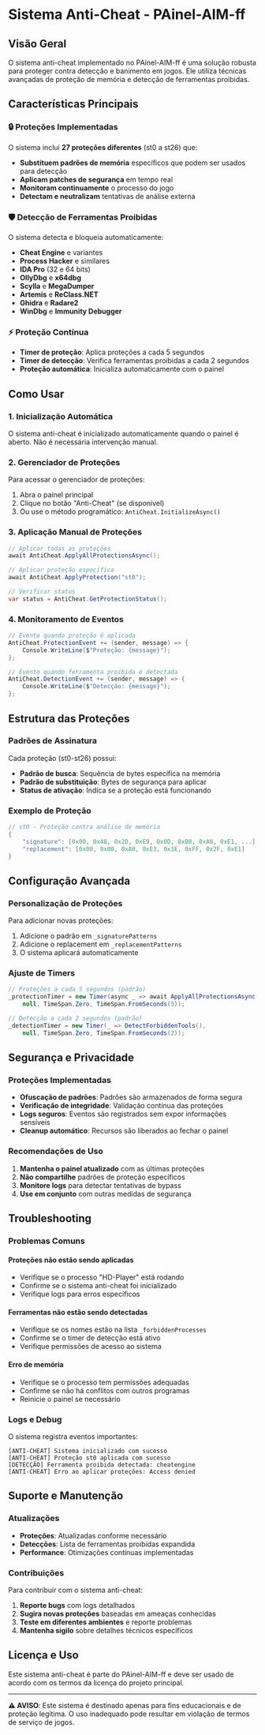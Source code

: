 # Sistema Anti-Cheat - PAinel-AIM-ff

## Visão Geral

O sistema anti-cheat implementado no PAinel-AIM-ff é uma solução robusta para proteger contra detecção e banimento em jogos. Ele utiliza técnicas avançadas de proteção de memória e detecção de ferramentas proibidas.

## Características Principais

### 🔒 Proteções Implementadas

O sistema inclui **27 proteções diferentes** (st0 a st26) que:

- **Substituem padrões de memória** específicos que podem ser usados para detecção
- **Aplicam patches de segurança** em tempo real
- **Monitoram continuamente** o processo do jogo
- **Detectam e neutralizam** tentativas de análise externa

### 🛡️ Detecção de Ferramentas Proibidas

O sistema detecta e bloqueia automaticamente:

- **Cheat Engine** e variantes
- **Process Hacker** e similares
- **IDA Pro** (32 e 64 bits)
- **OllyDbg** e **x64dbg**
- **Scylla** e **MegaDumper**
- **Artemis** e **ReClass.NET**
- **Ghidra** e **Radare2**
- **WinDbg** e **Immunity Debugger**

### ⚡ Proteção Contínua

- **Timer de proteção**: Aplica proteções a cada 5 segundos
- **Timer de detecção**: Verifica ferramentas proibidas a cada 2 segundos
- **Proteção automática**: Inicializa automaticamente com o painel

## Como Usar

### 1. Inicialização Automática

O sistema anti-cheat é inicializado automaticamente quando o painel é aberto. Não é necessária intervenção manual.

### 2. Gerenciador de Proteções

Para acessar o gerenciador de proteções:

1. Abra o painel principal
2. Clique no botão "Anti-Cheat" (se disponível)
3. Ou use o método programático: `AntiCheat.InitializeAsync()`

### 3. Aplicação Manual de Proteções

```csharp
// Aplicar todas as proteções
await AntiCheat.ApplyAllProtectionsAsync();

// Aplicar proteção específica
await AntiCheat.ApplyProtection("st0");

// Verificar status
var status = AntiCheat.GetProtectionStatus();
```

### 4. Monitoramento de Eventos

```csharp
// Evento quando proteção é aplicada
AntiCheat.ProtectionEvent += (sender, message) => {
    Console.WriteLine($"Proteção: {message}");
};

// Evento quando ferramenta proibida é detectada
AntiCheat.DetectionEvent += (sender, message) => {
    Console.WriteLine($"Detecção: {message}");
};
```

## Estrutura das Proteções

### Padrões de Assinatura

Cada proteção (st0-st26) possui:

- **Padrão de busca**: Sequência de bytes específica na memória
- **Padrão de substituição**: Bytes de segurança para aplicar
- **Status de ativação**: Indica se a proteção está funcionando

### Exemplo de Proteção

```csharp
// st0 - Proteção contra análise de memória
{
    "signature": [0x00, 0x48, 0x2D, 0xE9, 0x0D, 0xB0, 0xA0, 0xE1, ...],
    "replacement": [0x00, 0x00, 0xA0, 0xE3, 0x1E, 0xFF, 0x2F, 0xE1]
}
```

## Configuração Avançada

### Personalização de Proteções

Para adicionar novas proteções:

1. Adicione o padrão em `_signaturePatterns`
2. Adicione o replacement em `_replacementPatterns`
3. O sistema aplicará automaticamente

### Ajuste de Timers

```csharp
// Proteções a cada 5 segundos (padrão)
_protectionTimer = new Timer(async _ => await ApplyAllProtectionsAsync(), 
    null, TimeSpan.Zero, TimeSpan.FromSeconds(5));

// Detecção a cada 2 segundos (padrão)
_detectionTimer = new Timer(_ => DetectForbiddenTools(), 
    null, TimeSpan.Zero, TimeSpan.FromSeconds(2));
```

## Segurança e Privacidade

### Proteções Implementadas

- **Ofuscação de padrões**: Padrões são armazenados de forma segura
- **Verificação de integridade**: Validação contínua das proteções
- **Logs seguros**: Eventos são registrados sem expor informações sensíveis
- **Cleanup automático**: Recursos são liberados ao fechar o painel

### Recomendações de Uso

1. **Mantenha o painel atualizado** com as últimas proteções
2. **Não compartilhe** padrões de proteção específicos
3. **Monitore logs** para detectar tentativas de bypass
4. **Use em conjunto** com outras medidas de segurança

## Troubleshooting

### Problemas Comuns

#### Proteções não estão sendo aplicadas
- Verifique se o processo "HD-Player" está rodando
- Confirme se o sistema anti-cheat foi inicializado
- Verifique logs para erros específicos

#### Ferramentas não estão sendo detectadas
- Verifique se os nomes estão na lista `_forbiddenProcesses`
- Confirme se o timer de detecção está ativo
- Verifique permissões de acesso ao sistema

#### Erro de memória
- Verifique se o processo tem permissões adequadas
- Confirme se não há conflitos com outros programas
- Reinicie o painel se necessário

### Logs e Debug

O sistema registra eventos importantes:

```
[ANTI-CHEAT] Sistema inicializado com sucesso
[ANTI-CHEAT] Proteção st0 aplicada com sucesso
[DETECÇÃO] Ferramenta proibida detectada: cheatengine
[ANTI-CHEAT] Erro ao aplicar proteções: Access denied
```

## Suporte e Manutenção

### Atualizações

- **Proteções**: Atualizadas conforme necessário
- **Detecções**: Lista de ferramentas proibidas expandida
- **Performance**: Otimizações contínuas implementadas

### Contribuições

Para contribuir com o sistema anti-cheat:

1. **Reporte bugs** com logs detalhados
2. **Sugira novas proteções** baseadas em ameaças conhecidas
3. **Teste em diferentes ambientes** e reporte problemas
4. **Mantenha sigilo** sobre detalhes técnicos específicos

## Licença e Uso

Este sistema anti-cheat é parte do PAinel-AIM-ff e deve ser usado de acordo com os termos da licença do projeto principal.

---

**⚠️ AVISO**: Este sistema é destinado apenas para fins educacionais e de proteção legítima. O uso inadequado pode resultar em violação de termos de serviço de jogos.
